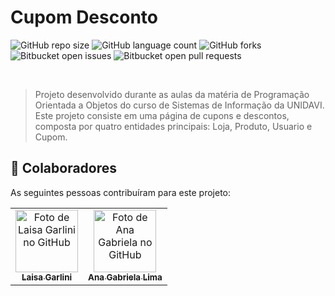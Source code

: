 # Cupom Desconto

![GitHub repo size](https://img.shields.io/github/repo-size/LaisaGarlini/CupomDesconto?style=for-the-badge)
![GitHub language count](https://img.shields.io/github/languages/count/LaisaGarlini/CupomDesconto?style=for-the-badge)
![GitHub forks](https://img.shields.io/github/forks/LaisaGarlini/CupomDesconto?style=for-the-badge)
![Bitbucket open issues](https://img.shields.io/bitbucket/issues/LaisaGarlini/CupomDesconto?style=for-the-badge)
![Bitbucket open pull requests](https://img.shields.io/bitbucket/pr-raw/LaisaGarlini/CupomDesconto?style=for-the-badge)

<br>

> Projeto desenvolvido durante as aulas da matéria de Programação Orientada a Objetos do curso de Sistemas de Informação da UNIDAVI. Este projeto consiste em uma página de cupons e descontos, composta por quatro entidades principais: Loja, Produto, Usuario e Cupom.

      
## 🤝 Colaboradores

As seguintes pessoas contribuíram para este projeto:

<table>
  <tr>
    <td align="center">
      <a href="https://github.com/LaisaGarlini" title="Laisa Garlini">
        <img src="https://avatars.githubusercontent.com/u/128845740?v=4" width="100px;" alt="Foto de Laisa Garlini no GitHub"/><br>
        <sub>
          <b>Laisa Garlini</b>
        </sub>
      </a>
    </td>
    <td align="center">
      <a href="https://github.com/aagablm" title="Ana Gabriela Lima">
        <img src="https://avatars.githubusercontent.com/u/97294208?v=4" width="100px;" alt="Foto de Ana Gabriela no GitHub"/><br>
        <sub>
          <b>Ana Gabriela Lima</b>
        </sub>
      </a>
    </td>
